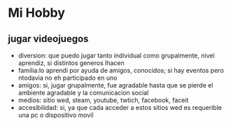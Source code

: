 # Mi Hobby
## jugar videojuegos
* diversion: que puedo jugar tanto individual como grupalmente, nivel aprendiz, si distintos generos lhacen
* familia:lo aprendi por ayuda de amigos, conocidos; si hay eventos pero ntodavia no eh participado en uno
* amigos: si, jugar grupalmente, fue agradable hasta que se pierde el ambiente agradable y la comunicacion social
* medios: sitio wed, steam, youtube, twtich, facebook, faceit
* accesibilidad: si, ya que cada acceder a estos sitios wed es requerible una pc o dispositivo movil
